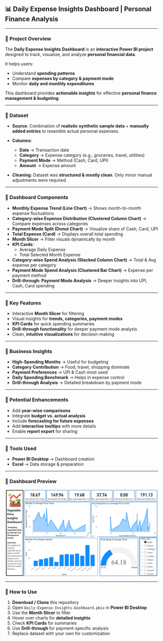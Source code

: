 ## 📊 Daily Expense Insights Dashboard | Personal Finance Analysis  

---

### 🔹 Project Overview  
The **Daily Expense Insights Dashboard** is an **interactive Power BI project** designed to track, visualize, and analyze **personal financial data**.  

It helps users:  
- Understand **spending patterns**  
- Compare **expenses by category & payment mode**  
- Monitor **daily and monthly expenditures**  

This dashboard provides **actionable insights** for effective **personal finance management & budgeting**.  

---

### 🔹 Dataset  
- **Source**: Combination of **realistic synthetic sample data** + **manually added entries** to resemble actual personal expenses.  

- **Columns**:  
  - **Date** → Transaction date  
  - **Category** → Expense category (e.g., groceries, travel, utilities)  
  - **Payment Mode** → Method (Cash, Card, UPI)  
  - **Amount** → Expense amount  

- **Cleaning**: Dataset was **structured & mostly clean**. Only minor manual adjustments were required.  

---

### 🔹 Dashboard Components  

- **Monthly Expense Trend (Line Chart)** → Shows month-to-month expense fluctuations  
- **Category-wise Expense Distribution (Clustered Column Chart)** → Compare expenses across categories  
- **Payment Mode Split (Donut Chart)** → Visualize share of Cash, Card, UPI  
- **Total Expense (Card)** → Displays overall total spending  
- **Month Slicer** → Filter visuals dynamically by month  
- **KPI Cards**:  
  - Average Daily Expense  
  - Total Selected Month Expense  
- **Category-wise Spend Analysis (Stacked Column Chart)** → Total & Avg expense per category  
- **Payment Mode Spend Analysis (Clustered Bar Chart)** → Expense per payment method  
- **Drill-through: Payment Mode Analysis** → Deeper insights into UPI, Cash, Card spending  

---

### 🔹 Key Features  
- Interactive **Month Slicer** for filtering  
- Visual insights for **trends, categories, payment modes**  
- **KPI Cards** for quick spending summaries  
- **Drill-through functionality** for deeper payment mode analysis  
- Clean, **intuitive visualizations** for decision-making  

---

### 🔹 Business Insights  
- **High-Spending Months** → Useful for budgeting  
- **Category Contribution** → Food, travel, shopping dominate  
- **Payment Preferences** → UPI & Cash most used  
- **Daily Spending Benchmark** → Helps in expense control  
- **Drill-through Analysis** → Detailed breakdown by payment mode  

---

### 🔹 Potential Enhancements  
- Add **year-wise comparisons**  
- Integrate **budget vs. actual analysis**  
- Include **forecasting for future expenses**  
- Add **interactive tooltips** with more details  
- Enable **report export** for sharing  

---

### 🔹 Tools Used  
- **Power BI Desktop** → Dashboard creation  
- **Excel** → Data storage & preparation  

---

### 🔹 Dashboard Preview  
![Daily Expense Insights Dashboard](https://github.com/saurabhgobare/Vegetable_Price_Insights_Dashboard/blob/main/Dashboard/Vegetable%20Price%20Insights%20Dashboard.png)  

---

### 🔹 How to Use  
1. **Download / Clone** this repository  
2. Open `Daily-Expense-Insights-Dashboard.pbix` in **Power BI Desktop**  
3. Use the **Month Slicer** to filter  
4. Hover over charts for **detailed insights**  
5. Check **KPI Cards** for summaries  
6. Use **Drill-through** for payment-specific analysis  
7. Replace dataset with your own for customization  


